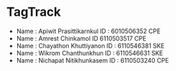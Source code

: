 # TagTrack

* Name : Apiwit Prasittikarnkul ID : 6010506352 CPE
* Name : Amrest Chinkamol ID 6110503517 CPE
* Name : Chayathon Khuttiyanon ID : 6110546381 SKE
* Name : Wikrom Chanthunkhun ID : 6110546631 SKE
* Name : Nichapat Nitikhunkasem ID : 6110503240 CPE
